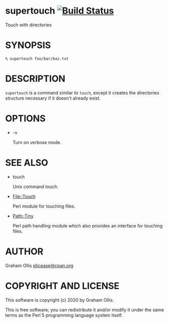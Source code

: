 # supertouch [![Build Status](https://secure.travis-ci.org/plicease/App-supertouch.png)](http://travis-ci.org/plicease/App-supertouch)

Touch with directories

# SYNOPSIS

```
% supertouch foo/bar/baz.txt
```

# DESCRIPTION

`supertouch` is a command similar to `touch`, except it creates the directories structure
necessary if it doesn't already exist.

# OPTIONS

- -v

    Turn on verbose mode.

# SEE ALSO

- touch

    Unix command touch.

- [File::Touch](https://metacpan.org/pod/File::Touch)

    Perl module for touching files.

- [Path::Tiny](https://metacpan.org/pod/Path::Tiny)

    Perl path handling module which also provides an interface for touching files.

# AUTHOR

Graham Ollis <plicease@cpan.org>

# COPYRIGHT AND LICENSE

This software is copyright (c) 2020 by Graham Ollis.

This is free software; you can redistribute it and/or modify it under
the same terms as the Perl 5 programming language system itself.
